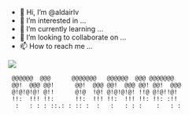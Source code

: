 - 👋 Hi, I’m @aldairlv
- 👀 I’m interested in ...
- 🌱 I’m currently learning ...
- 💞️ I’m looking to collaborate on ...
- 📫 How to reach me ...


![](/img/programming.jpg)



```
 @@@@@@  @@@      @@@@@@@   @@@@@@  @@@ @@@@@@@
 @@!  @@@ @@!      @@!  @@@ @@!  @@@ @@! @@!  @@@ 
 @!@!@!@! @!!      @!@  !@! @!@!@!@! !!@ @!@!!@!  
 !!:  !!! !!:      !!:  !!! !!:  !!! !!: !!: :!!
  :   : : : ::.: : :: :  :   :   : : :    :   : :
```
<!---
aldairlv/aldairlv is a ✨ special ✨ repository because its `README.md` (this file) appears on your GitHub profile.
You can click the Preview link to take a look at your changes.
--->

